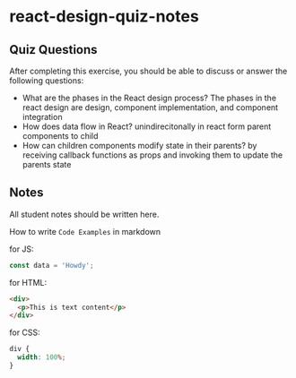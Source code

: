 # react-design-quiz-notes

## Quiz Questions

After completing this exercise, you should be able to discuss or answer the following questions:

- What are the phases in the React design process?
  The phases in the react design are design, component implementation,
  and component integration
- How does data flow in React?
  unindirecitonally in react form parent components to child
- How can children components modify state in their parents?
  by receiving callback functions as props and invoking them to
  update the parents state

## Notes

All student notes should be written here.

How to write `Code Examples` in markdown

for JS:

```js
const data = 'Howdy';
```

for HTML:

```html
<div>
  <p>This is text content</p>
</div>
```

for CSS:

```css
div {
  width: 100%;
}
```
